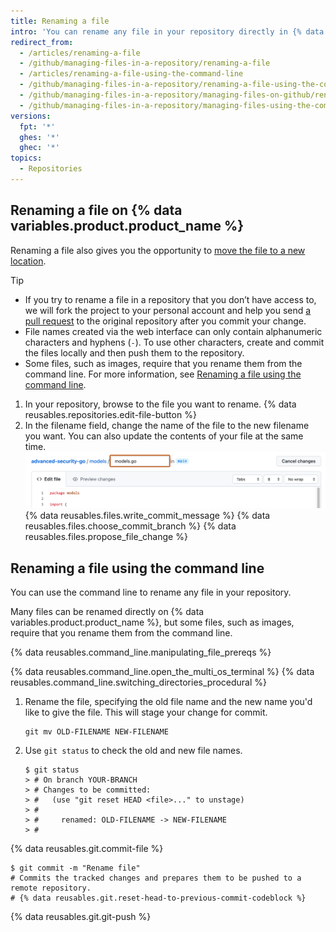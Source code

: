 ```yaml
---
title: Renaming a file
intro: 'You can rename any file in your repository directly in {% data variables.product.product_name %} or by using the command line.'
redirect_from:
  - /articles/renaming-a-file
  - /github/managing-files-in-a-repository/renaming-a-file
  - /articles/renaming-a-file-using-the-command-line
  - /github/managing-files-in-a-repository/renaming-a-file-using-the-command-line
  - /github/managing-files-in-a-repository/managing-files-on-github/renaming-a-file
  - /github/managing-files-in-a-repository/managing-files-using-the-command-line/renaming-a-file-using-the-command-line
versions:
  fpt: '*'
  ghes: '*'
  ghec: '*'
topics:
  - Repositories
---
```


## Renaming a file on {% data variables.product.product_name %}

Renaming a file also gives you the opportunity to [move the file to a new location](/repositories/working-with-files/managing-files/moving-a-file-to-a-new-location).

> [!TIP]
> * If you try to rename a file in a repository that you don’t have access to, we will fork the project to your personal account and help you send [a pull request](/pull-requests/collaborating-with-pull-requests/proposing-changes-to-your-work-with-pull-requests/about-pull-requests) to the original repository after you commit your change.
> * File names created via the web interface can only contain alphanumeric characters and hyphens (`-`). To use other characters, create and commit the files locally and then push them to the repository.
> * Some files, such as images, require that you rename them from the command line. For more information, see [Renaming a file using the command line](#renaming-a-file-using-the-command-line).

1. In your repository, browse to the file you want to rename.
{% data reusables.repositories.edit-file-button %}
1. In the filename field, change the name of the file to the new filename you want. You can also update the contents of your file at the same time.
![Screenshot showing a repository file open for editing in the web browser. The file name field is active and highlighted with a dark orange outline.](/assets/images/help/repository/changing-file-name.png)
{% data reusables.files.write_commit_message %}
{% data reusables.files.choose_commit_branch %}
{% data reusables.files.propose_file_change %}

## Renaming a file using the command line

You can use the command line to rename any file in your repository.

Many files can be renamed directly on {% data variables.product.product_name %}, but some files, such as images, require that you rename them from the command line.

{% data reusables.command_line.manipulating_file_prereqs %}

{% data reusables.command_line.open_the_multi_os_terminal %}
{% data reusables.command_line.switching_directories_procedural %}
1. Rename the file, specifying the old file name and the new name you'd like to give the file. This will stage your change for commit.

   ```shell
   git mv OLD-FILENAME NEW-FILENAME
   ```

1. Use `git status` to check the old and new file names.

   ```shell
   $ git status
   > # On branch YOUR-BRANCH
   > # Changes to be committed:
   > #   (use "git reset HEAD <file>..." to unstage)
   > #
   > #     renamed: OLD-FILENAME -> NEW-FILENAME
   > #
   ```

{% data reusables.git.commit-file %}

   ```shell
   $ git commit -m "Rename file"
   # Commits the tracked changes and prepares them to be pushed to a remote repository.
   # {% data reusables.git.reset-head-to-previous-commit-codeblock %}
   ```

{% data reusables.git.git-push %}
